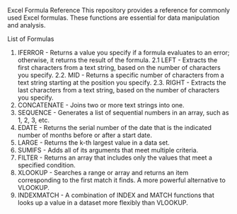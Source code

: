 Excel Formula Reference
This repository provides a reference for commonly used Excel formulas. These functions are essential for data manipulation and analysis.

List of Formulas
1. IFERROR - Returns a value you specify if a formula evaluates to an error; otherwise, it returns the result of the formula.
2.1 LEFT - Extracts the first characters from a text string, based on the number of characters you specify.
2.2. MID - Returns a specific number of characters from a text string starting at the position you specify.
2.3. RIGHT - Extracts the last characters from a text string, based on the number of characters you specify.
3. CONCATENATE - Joins two or more text strings into one.
4. SEQUENCE - Generates a list of sequential numbers in an array, such as 1, 2, 3, etc.
5. EDATE - Returns the serial number of the date that is the indicated number of months before or after a start date.
6. LARGE - Returns the k-th largest value in a data set.
7. SUMIFS - Adds all of its arguments that meet multiple criteria.
8. FILTER - Returns an array that includes only the values that meet a specified condition.
9. XLOOKUP - Searches a range or array and returns an item corresponding to the first match it finds. A more powerful alternative to VLOOKUP.
10. INDEXMATCH - A combination of INDEX and MATCH functions that looks up a value in a dataset more flexibly than VLOOKUP.
